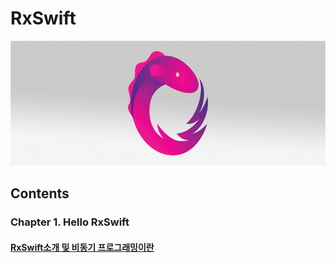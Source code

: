 # RxSwift
<img src="https://github.com/simajune/RxSwift/blob/master/Resources/RxSwiftTitle.png?raw=true" height="200px"/>

###

## Contents

### Chapter 1. Hello RxSwift

#### 	[RxSwift소개 및 비동기 프로그래밍이란](https://github.com/simajune/RxSwift/tree/master/Documents/Ch1-1)